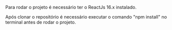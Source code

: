 Para rodar o projeto é necessário ter o ReactJs 16.x instalado.

Após clonar o repositório é necessário executar o comando "npm install" no terminal antes de rodar o projeto.
